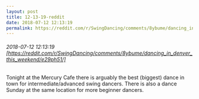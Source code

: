 ```yaml
---
layout: post
title: 12-13-19-reddit
date: 2018-07-12 12:13:19
permalink: https://reddit.com/r/SwingDancing/comments/8ybume/dancing_in_denver_this_weekend/e29ph51/
---
```


###### 2018-07-12 12:13:19 [https://reddit.com/r/SwingDancing/comments/8ybume/dancing_in_denver_this_weekend/e29ph51/]
Tonight at the Mercury Cafe there is arguably the best (biggest) dance in town for intermediate/advanced swing dancers. There is also a dance Sunday at the same location for more beginner dancers.
